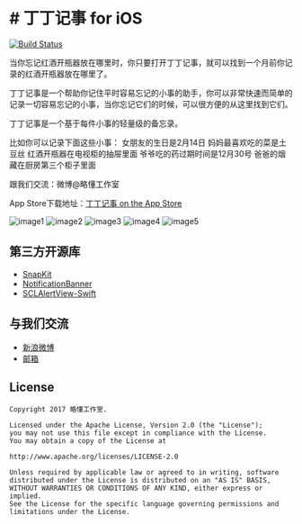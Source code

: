 # # 丁丁记事 for iOS
[![Build Status](https://travis-ci.org/woodyyan/remember.svg?branch=develop)](https://travis-ci.org/woodyyan/remember)

当你忘记红酒开瓶器放在哪里时，你只要打开丁丁记事，就可以找到一个月前你记录的红酒开瓶器放在哪里了。

丁丁记事是一个帮助你记住平时容易忘记的小事的助手，你可以非常快速而简单的记录一切容易忘记的小事，当你忘记它们的时候，可以很方便的从这里找到它们。

丁丁记事是一个基于每件小事的轻量级的备忘录。

比如你可以记录下面这些小事：
女朋友的生日是2月14日
妈妈最喜欢吃的菜是土豆丝
红酒开瓶器在电视柜的抽屉里面
爷爷吃的药过期时间是12月30号
爸爸的烟藏在厨房第三个柜子里面

跟我们交流：微博@略懂工作室

App Store下载地址：[丁丁记事 on the App Store](https://itunes.apple.com/us/app/%E4%B8%81%E4%B8%81%E8%AE%B0%E4%BA%8B/id1192994573?l=zh&ls=1&mt=8)

![image1](https://github.com/woodyyan/remember/raw/develop/Screenshots/1.jpg)
![image2](https://github.com/woodyyan/remember/raw/develop/Screenshots/2.jpg)
![image3](https://github.com/woodyyan/remember/raw/develop/Screenshots/3.jpg)
![image4](https://github.com/woodyyan/remember/raw/develop/Screenshots/4.jpg)
![image5](https://github.com/woodyyan/remember/raw/develop/Screenshots/5.jpg)

## 第三方开源库

* [SnapKit](https://github.com/SnapKit/SnapKit)
* [NotificationBanner](https://github.com/Daltron/NotificationBanner)
* [SCLAlertView-Swift](https://github.com/vikmeup/SCLAlertView-Swift)

## 与我们交流
* [新浪微博](http://weibo.com/u/5613355795)
* [邮箱](easystudio@outlook.com)

## License

```
Copyright 2017 略懂工作室.

Licensed under the Apache License, Version 2.0 (the "License");
you may not use this file except in compliance with the License.
You may obtain a copy of the License at

http://www.apache.org/licenses/LICENSE-2.0

Unless required by applicable law or agreed to in writing, software
distributed under the License is distributed on an "AS IS" BASIS,
WITHOUT WARRANTIES OR CONDITIONS OF ANY KIND, either express or implied.
See the License for the specific language governing permissions and
limitations under the License.
```
